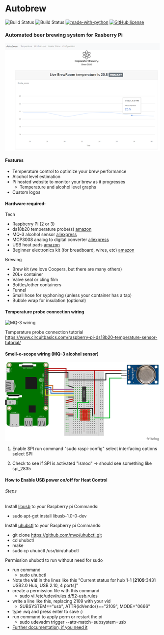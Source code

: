 <h1>Autobrew</h1>

![Build Status](https://github.com/paulharte/autobrew/workflows/Python%20CI%20CD/badge.svg)
![Build Status](https://github.com/paulharte/autobrew/workflows/Node.js%20CI/badge.svg)
[![made-with-python](https://img.shields.io/badge/Made%20with-Python-1f425f.svg)](https://www.python.org/)
[![GitHub license](https://img.shields.io/github/license/paulharte/autobrew.svg)](https://github.com/paulharte/autobrew/blob/master/LICENSE)

<h3>Automated beer brewing system for Rasberry Pi</h3>

 ![Autobrew Screnshot](images/desktop-screenshot.png?raw=true "Autobrew mobile screenshot")

<h4>Features</h4>

- Temperature control to optimize your brew performance
- Alcohol level estimation
- Pi hosted website to monitor your brew as it progresses
  - Temperature and alcohol level graphs
- Custom logos 

<h4>Hardware required:</h4>

Tech
- Raspberry Pi (2 or 3)
- ds18b20 temperature probe(s) [amazon](https://www.amazon.co.uk/gp/product/B00CHEZ250)
- MQ-3 alcohol sensor [aliexpress](https://www.aliexpress.com/item/32471915970.html)
- MCP3008 analog to digital converter [aliexpress](https://www.aliexpress.com/item/33040232084.html)
- USB heat pads [amazon](https://www.amazon.co.uk/gp/product/B07YX39TMQ)
- Beginner electronics kit (for breadboard, wires, etc) [amazon](https://www.amazon.co.uk/ELEGOO-Electronics-Potentiometer-tie-points-Breadboard/dp/B01LZRV539)

Brewing
- Brew kit (we love Coopers, but there are many others)
- 20L+ container
- Valve seal or cling film
- Bottles/other containers
- Funnel
- Small hose for syphoning (unless your container has a tap)
- Bubble wrap for insulation (optional)

<h4>Temperature probe connection wiring</h4>

![MQ-3 wiring](https://www.circuitbasics.com/wp-content/uploads/2016/03/Raspberry-Pi-DS18B20-768x337.png)

Temperature probe connection tutorial
https://www.circuitbasics.com/raspberry-pi-ds18b20-temperature-sensor-tutorial/


<h4>Smell-o-scope wiring (MQ-3 alcohol sensor)</h4>

![MQ-3 wiring](images/mq3-connection.png)

1. Enable SPI
run command "sudo raspi-config"
select interfacing options
select SPI

2. Check to see if SPI is activated
"lsmod" -> should see something like spi_2835


<h4>How to Enable USB power on/off for Heat Control</h4>
<h6>Steps</h6>

Install [libusb](https://libusb.info/) to your Raspberry pi
Commands:
- sudo apt-get install libusb-1.0-0-dev

Install [uhubctl](https://github.com/mvp/uhubctl#linux-usb-permissions) to your Raspberry pi
Commands:
- git clone https://github.com/mvp/uhubctl.git
- cd uhubctl
- make
- sudo cp uhubctl /usr/bin/uhubctl

Permission uhubctl to run without need for sudo
- run command
  - sudo uhubctl
- Note the **vid** in the lines like this "Current status for hub 1-1 [**2109**:3431 USB2.0 Hub, USB 2.10, 4 ports]"
- create a permission file with this command
  - sudo vi /etc/udev/rules.d/52-usb.rules
- write a line like this, replacing 2109 with your vid
  - SUBSYSTEM=="usb", ATTR{idVendor}=="2109", MODE="0666"
- type :wq and press enter to save :)
- run command to apply perm or restart the pi
  - sudo udevadm trigger --attr-match=subsystem=usb
- [Further documentation, if you need it](https://github.com/mvp/uhubctl#linux-usb-permissions)
